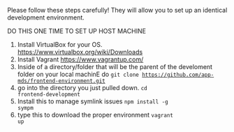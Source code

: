 Please follow these steps carefully! They will allow you to set up an identical development environment.

DO THIS ONE TIME TO SET UP HOST MACHINE

1. Install VirtualBox for your OS. https://www.virtualbox.org/wiki/Downloads
2. Install Vagrant https://www.vagrantup.com/
3. Inside of a directory/folder that will be the parent of the develoment folder on your local machinE do <code>git clone https://github.com/app-mds/frontend-environment.git</code>
4. go into the directory you just pulled down. <code>cd frontend-development</code>
5. Install this to manage symlink issues <code>npm install -g sympm</code>
6. type this to download the proper environment <code>vagrant up</code>
